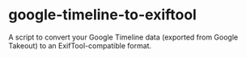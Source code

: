# google-timeline-to-exiftool
A script to convert your Google Timeline data (exported from Google Takeout) to an ExifTool-compatible format.
